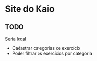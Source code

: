 # Site do Kaio

## TODO

Seria legal
- Cadastrar categorias de exercício
- Poder filtrar os exercícios por categoria
